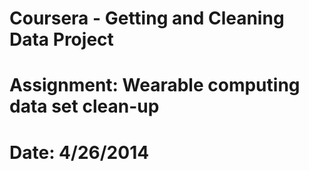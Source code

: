 # Coursera - Getting and Cleaning Data Project
# Assignment:   Wearable computing data set clean-up
# Date:         4/26/2014

